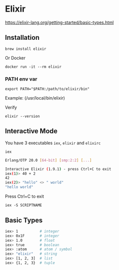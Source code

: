 # Elixir

https://elixir-lang.org/getting-started/basic-types.html

## Installation

`brew install elixir`

Or Docker 

`docker run -it --rm elixir`


### PATH env var

`export PATH="$PATH:/path/to/elixir/bin"`

Example: (/usr/local/bin/elixir)

Verify

`elixir --version`

## Interactive Mode

You have 3 executables `iex`, `elixir` and `elixirc`

`iex`

```bash
Erlang/OTP 20.0 [64-bit] [smp:2:2] [...]

Interactive Elixir (1.9.1) - press Ctrl+C to exit
iex(1)> 40 + 2
42
iex(2)> "hello" <> " world"
"hello world"
```

Press Ctrl+C to exit

`iex -S SCRIPTNAME`


## Basic Types

```bash
iex> 1          # integer
iex> 0x1F       # integer
iex> 1.0        # float
iex> true       # boolean
iex> :atom      # atom / symbol
iex> "elixir"   # string
iex> [1, 2, 3]  # list
iex> {1, 2, 3}  # tuple
```